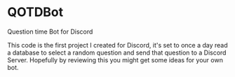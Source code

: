 # QOTDBot
Question time Bot for Discord

This code is the first project I created for Discord, it's set to once a day read a database to select a random question and send that question to a Discord Server.
Hopefully by reviewing this you might get some ideas for your own bot.
